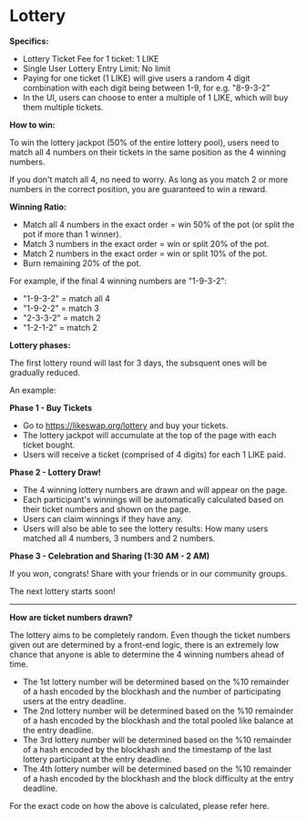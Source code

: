 # Lottery

**Specifics:**

- Lottery Ticket Fee for 1 ticket: 1 LIKE
- Single User Lottery Entry Limit: No limit
- Paying for one ticket \(1 LIKE\) will give users a random 4 digit combination with each digit being between 1-9, for e.g. "8-9-3-2"
- In the UI, users can choose to enter a multiple of 1 LIKE, which will buy them multiple tickets.

**How to win:**

To win the lottery jackpot \(50% of the entire lottery pool\), users need to match all 4 numbers on their tickets in the same position as the 4 winning numbers.

If you don't match all 4, no need to worry. As long as you match 2 or more numbers in the correct position, you are guaranteed to win a reward.

**Winning Ratio:**

- Match all 4 numbers in the exact order = win 50% of the pot \(or split the pot if more than 1 winner\).
- Match 3 numbers in the exact order = win or split 20% of the pot.
- Match 2 numbers in the exact order = win or split 10% of the pot.
- Burn remaining 20% of the pot.

For example, if the final 4 winning numbers are "1-9-3-2":

- "1-9-3-2" = match all 4
- "1-9-2-2" = match 3
- "2-3-3-2" = match 2
- "1-2-1-2" = match 2

**Lottery phases:**

The first lottery round will last for 3 days, the subsquent ones will be gradually reduced.

An example:

**Phase 1 - Buy Tickets**

- Go to https://likeswap.org/lottery and buy your tickets.
- The lottery jackpot will accumulate at the top of the page with each ticket bought.
- Users will receive a ticket \(comprised of 4 digits\) for each 1 LIKE paid.

**Phase 2 - Lottery Draw!**

- The 4 winning lottery numbers are drawn and will appear on the page.
- Each participant's winnings will be automatically calculated based on their ticket numbers and shown on the page.
- Users can claim winnings if they have any.
- Users will also be able to see the lottery results: How many users matched all 4 numbers, 3 numbers and 2 numbers.

**Phase 3 - Celebration and Sharing \(1:30 AM - 2 AM\)**

If you won, congrats! Share with your friends or in our community groups.

The next lottery starts soon!

---

**How are ticket numbers drawn?**

The lottery aims to be completely random. Even though the ticket numbers given out are determined by a front-end logic, there is an extremely low chance that anyone is able to determine the 4 winning numbers ahead of time.

- The 1st lottery number will be determined based on the %10 remainder of a hash encoded by the blockhash and the number of participating users at the entry deadline.
- The 2nd lottery number will be determined based on the %10 remainder of a hash encoded by the blockhash and the total pooled like balance at the entry deadline.
- The 3rd lottery number will be determined based on the %10 remainder of a hash encoded by the blockhash and the timestamp of the last lottery participant at the entry deadline.
- The 4th lottery number will be determined based on the %10 remainder of a hash encoded by the blockhash and the block difficulty at the entry deadline.

For the exact code on how the above is calculated, please refer here.
